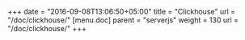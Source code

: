 +++
date = "2016-09-08T13:06:50+05:00"
title = "Clickhouse"
url = "/doc/clickhouse/"
[menu.doc]
    parent = "serverjs"
    weight = 130
    url = "/doc/clickhouse/"
+++


